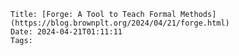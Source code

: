     Title: [Forge: A Tool to Teach Formal Methods](https://blog.brownplt.org/2024/04/21/forge.html)
    Date: 2024-04-21T01:11:11
    Tags: 


